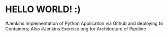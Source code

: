 # HELLO WORLD! :)
#Jenkins Implementation of Python Application via Github and deploying to Containers;
Also #Jenkins Exercise.png for Architecture of Pipeline
